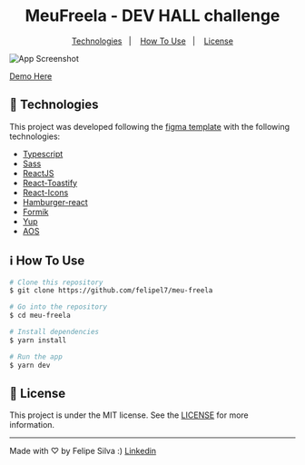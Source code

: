 <h1 align="center">
    MeuFreela - DEV HALL challenge
</h1>

<p align="center">
  <a href="#rocket-technologies">Technologies</a>&nbsp;&nbsp;&nbsp;|&nbsp;&nbsp;&nbsp;
  <a href="#information_source-how-to-use">How To Use</a>&nbsp;&nbsp;&nbsp;|&nbsp;&nbsp;&nbsp;
  <a href="#memo-license">License</a>
</p>

![App Screenshot](https://live.staticflickr.com/65535/51714402534_ae1f9b589d_b.jpg)

[Demo Here](https://meu-freela-ppijp6p7m-felipel7.vercel.app/)

## :rocket: Technologies

This project was developed following the [figma template](https://www.figma.com/file/oAzrbFOra5NuygvnsLZBcv/Desafio-Front-end?node-id=0%3A1) with the following technologies:

- [Typescript](https://www.typescriptlang.org/)
- [Sass](https://sass-lang.com/)
- [ReactJS](https://reactjs.org/)
- [React-Toastify](https://fkhadra.github.io/react-toastify/)
- [React-Icons](https://react-icons.netlify.com/)
- [Hamburger-react](https://hamburger-react.netlify.app/)
- [Formik](https://formik.org/docs/overview)
- [Yup](https://github.com/jquense/yup)
- [AOS](https://michalsnik.github.io/aos/)

## :information_source: How To Use

```bash
# Clone this repository
$ git clone https://github.com/felipel7/meu-freela

# Go into the repository
$ cd meu-freela

# Install dependencies
$ yarn install

# Run the app
$ yarn dev
```

## :memo: License

This project is under the MIT license. See the [LICENSE](https://https://github.com/felipel7/meu-freela/blob/main/LICENSE) for more information.

---

Made with ♡ by Felipe Silva :) [Linkedin](https://www.linkedin.com/in/ggfelipesilva/)
